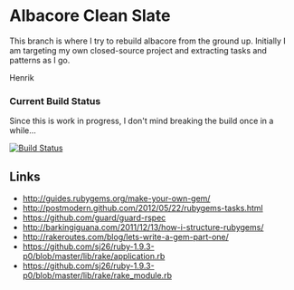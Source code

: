 # Albacore Clean Slate

This branch is where I try to rebuild albacore from the
ground up. Initially I am targeting my own closed-source
project and extracting tasks and patterns as I go.

Henrik


### Current Build Status

Since this is work in progress, I don't mind breaking the build once in a while...

[![Build Status](https://secure.travis-ci.org/Albacore/albacore.png?branch=clean_slate)](http://travis-ci.org/Albacore/albacore)

## Links

 * http://guides.rubygems.org/make-your-own-gem/
 * http://postmodern.github.com/2012/05/22/rubygems-tasks.html
 * https://github.com/guard/guard-rspec
 * http://barkingiguana.com/2011/12/13/how-i-structure-rubygems/
 * http://rakeroutes.com/blog/lets-write-a-gem-part-one/
 * https://github.com/sj26/ruby-1.9.3-p0/blob/master/lib/rake/application.rb
 * https://github.com/sj26/ruby-1.9.3-p0/blob/master/lib/rake/rake_module.rb